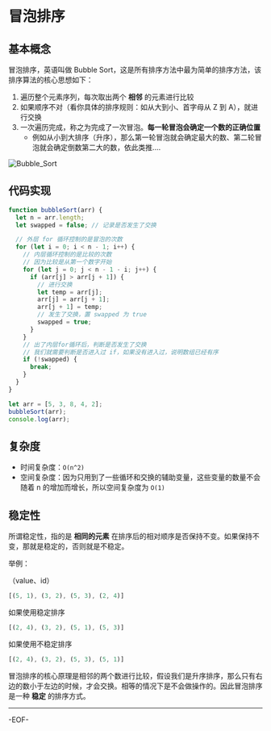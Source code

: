 # 冒泡排序

## 基本概念

冒泡排序，英语叫做 Bubble Sort，这是所有排序方法中最为简单的排序方法，该排序算法的核心思想如下：

1. 遍历整个元素序列，每次取出两个 **相邻** 的元素进行比较
2. 如果顺序不对（看你具体的排序规则：如从大到小、首字母从 Z 到 A），就进行交换
3. 一次遍历完成，称之为完成了一次冒泡。**每一轮冒泡会确定一个数的正确位置**
   - 例如从小到大排序（升序），那么第一轮冒泡就会确定最大的数、第二轮冒泡就会确定倒数第二大的数，依此类推....

![Bubble_Sort](https://xiejie-typora.oss-cn-chengdu.aliyuncs.com/2024-12-19-065426.gif)



## 代码实现

```js
function bubbleSort(arr) {
  let n = arr.length;
  let swapped = false; // 记录是否发生了交换

  // 外层 for 循环控制的是冒泡的次数
  for (let i = 0; i < n - 1; i++) {
    // 内层循环控制的是比较的次数
    // 因为比较是从第一个数字开始
    for (let j = 0; j < n - 1 - i; j++) {
      if (arr[j] > arr[j + 1]) {
        // 进行交换
        let temp = arr[j];
        arr[j] = arr[j + 1];
        arr[j + 1] = temp;
        // 发生了交换，置 swapped 为 true
        swapped = true;
      }
    }
    // 出了内层for循环后，判断是否发生了交换
    // 我们就需要判断是否进入过 if，如果没有进入过，说明数组已经有序
    if (!swapped) {
      break;
    }
  }
}

let arr = [5, 3, 8, 4, 2];
bubbleSort(arr);
console.log(arr);
```



## 复杂度

- 时间复杂度：`O(n^2)`
- 空间复杂度：因为只用到了一些循环和交换的辅助变量，这些变量的数量不会随着 n 的增加而增长，所以空间复杂度为 `O(1)`



## 稳定性

所谓稳定性，指的是 **相同的元素** 在排序后的相对顺序是否保持不变。如果保持不变，那就是稳定的，否则就是不稳定。

举例：

（value、id）

```js
[(5, 1), (3, 2), (5, 3), (2, 4)]
```

如果使用稳定排序

```js
[(2, 4), (3, 2), (5, 1), (5, 3)]
```

如果使用不稳定排序

```js
[(2, 4), (3, 2), (5, 3), (5, 1)]
```

冒泡排序的核心原理是相邻的两个数进行比较，假设我们是升序排序，那么只有右边的数小于左边的时候，才会交换。相等的情况下是不会做操作的。因此冒泡排序是一种 **稳定** 的排序方式。

---

-EOF-